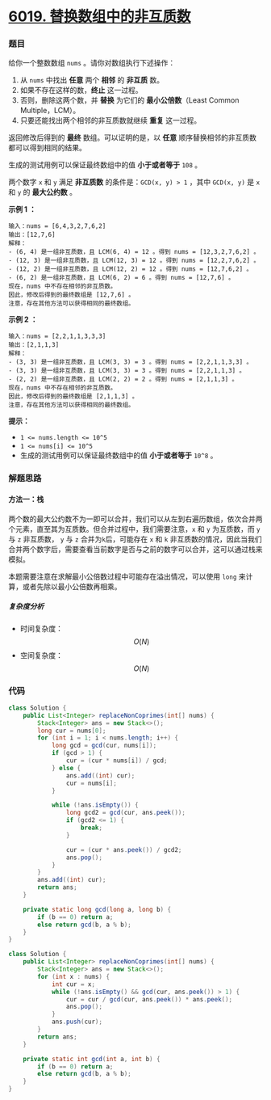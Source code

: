 # [6019. 替换数组中的非互质数](https://leetcode-cn.com/problems/replace-non-coprime-numbers-in-array/)

### 题目

给你一个整数数组 `nums` 。请你对数组执行下述操作：

1. 从 `nums` 中找出 **任意** 两个 **相邻** 的 **非互质** 数。
2. 如果不存在这样的数，**终止** 这一过程。
3. 否则，删除这两个数，并 **替换** 为它们的 **最小公倍数**（Least Common Multiple，LCM）。
4. 只要还能找出两个相邻的非互质数就继续 **重复** 这一过程。

返回修改后得到的 **最终** 数组。可以证明的是，以 **任意** 顺序替换相邻的非互质数都可以得到相同的结果。

生成的测试用例可以保证最终数组中的值 **小于或者等于** `108` 。

两个数字 `x` 和 `y` 满足 **非互质数** 的条件是：`GCD(x, y) > 1` ，其中 `GCD(x, y)` 是 `x` 和 `y` 的 **最大公约数** 。

 

**示例 1 ：**

```
输入：nums = [6,4,3,2,7,6,2]
输出：[12,7,6]
解释：
- (6, 4) 是一组非互质数，且 LCM(6, 4) = 12 。得到 nums = [12,3,2,7,6,2] 。
- (12, 3) 是一组非互质数，且 LCM(12, 3) = 12 。得到 nums = [12,2,7,6,2] 。
- (12, 2) 是一组非互质数，且 LCM(12, 2) = 12 。得到 nums = [12,7,6,2] 。
- (6, 2) 是一组非互质数，且 LCM(6, 2) = 6 。得到 nums = [12,7,6] 。
现在，nums 中不存在相邻的非互质数。
因此，修改后得到的最终数组是 [12,7,6] 。
注意，存在其他方法可以获得相同的最终数组。
```

**示例 2 ：**

```
输入：nums = [2,2,1,1,3,3,3]
输出：[2,1,1,3]
解释：
- (3, 3) 是一组非互质数，且 LCM(3, 3) = 3 。得到 nums = [2,2,1,1,3,3] 。
- (3, 3) 是一组非互质数，且 LCM(3, 3) = 3 。得到 nums = [2,2,1,1,3] 。
- (2, 2) 是一组非互质数，且 LCM(2, 2) = 2 。得到 nums = [2,1,1,3] 。
现在，nums 中不存在相邻的非互质数。 
因此，修改后得到的最终数组是 [2,1,1,3] 。 
注意，存在其他方法可以获得相同的最终数组。
```

 

**提示：**

- `1 <= nums.length <= 10^5`
- `1 <= nums[i] <= 10^5`
- 生成的测试用例可以保证最终数组中的值 **小于或者等于** `10^8` 。

### 解题思路

#### 方法一：栈

两个数的最大公约数不为一即可以合并，我们可以从左到右遍历数组，依次合并两个元素，直至其为互质数。但合并过程中，我们需要注意，`x` 和 `y` 为互质数，而 `y` 与 `z` 非互质数， `y` 与 `z` 合并为`k`后，可能存在 `x` 和 `k` 非互质数的情况，因此当我们合并两个数字后，需要查看当前数字是否与之前的数字可以合并，这可以通过栈来模拟。

本题需要注意在求解最小公倍数过程中可能存在溢出情况，可以使用 `long` 来计算，或者先除以最小公倍数再相乘。

##### 复杂度分析

- 时间复杂度：$$ O(N) $$
- 空间复杂度：$$ O(N) $$

### 代码

```java
class Solution {
    public List<Integer> replaceNonCoprimes(int[] nums) {
        Stack<Integer> ans = new Stack<>();
        long cur = nums[0];
        for (int i = 1; i < nums.length; i++) {
            long gcd = gcd(cur, nums[i]);
            if (gcd > 1) {
                cur = (cur * nums[i]) / gcd;
            } else {
                ans.add((int) cur);
                cur = nums[i];
            }

            while (!ans.isEmpty()) {
                long gcd2 = gcd(cur, ans.peek());
                if (gcd2 <= 1) {
                    break;
                }

                cur = (cur * ans.peek()) / gcd2;
                ans.pop();
            }
        }
        ans.add((int) cur);
        return ans;
    }

    private static long gcd(long a, long b) {
        if (b == 0) return a;
        else return gcd(b, a % b);
    }
}
```

```java
class Solution {
    public List<Integer> replaceNonCoprimes(int[] nums) {
        Stack<Integer> ans = new Stack<>();
        for (int x : nums) {
            int cur = x;
            while (!ans.isEmpty() && gcd(cur, ans.peek()) > 1) {
                cur = cur / gcd(cur, ans.peek()) * ans.peek();
                ans.pop();
            }
            ans.push(cur);
        }
        return ans;
    }

    private static int gcd(int a, int b) {
        if (b == 0) return a;
        else return gcd(b, a % b);
    }
}

```

